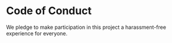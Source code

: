 # Code of Conduct

We pledge to make participation in this project a harassment-free experience for everyone.